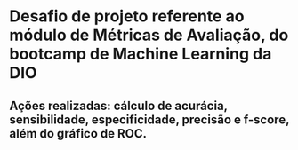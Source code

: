 # Desafio de projeto referente ao módulo de Métricas de Avaliação, do bootcamp de Machine Learning da DIO

## Ações realizadas: cálculo de acurácia, sensibilidade, especificidade, precisão e f-score, além do gráfico de ROC.
